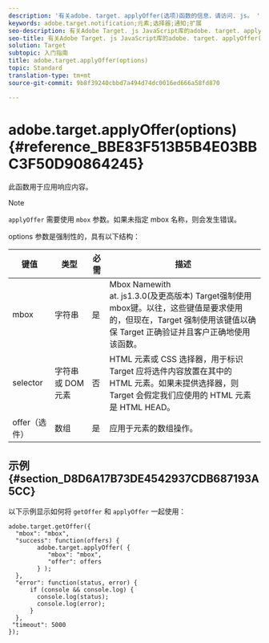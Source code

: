 ```yaml
---
description: '有关adobe. target. applyOffer(选项)函数的信息，请访问. js。 '
keywords: adobe.target.notification;元素;选择器;通知;扩展
seo-description: 有关Adobe Target. js JavaScript库的adobe. target. applyOffer(选项)函数的信息。
seo-title: 有关Adobe Target. js JavaScript库的adobe. target. applyOffer(选项)函数的信息。
solution: Target
subtopic: 入门指南
title: adobe.target.applyOffer(options)
topic: Standard
translation-type: tm+mt
source-git-commit: 9b8f39240cbbd7a494d74dc0016ed666a58fd870

---
```



# adobe.target.applyOffer(options) {#reference_BBE83F513B5B4E03BBC3F50D90864245}

此函数用于应用响应内容。

>[!NOTE]
>
>`applyOffer` 需要使用 `mbox` 参数。如果未指定 mbox 名称，则会发生错误。

options 参数是强制性的，具有以下结构：

| 键值 | 类型 | 必需 | 描述 |
|--- |--- |--- |--- |
| mbox | 字符串 | 是 | Mbox Namewith<br>at. js1.3.0(及更高版本) Target强制使用mbox键。以往，这些键值是要求使用的，但现在，Target 强制使用该键值以确保 Target 正确验证并且客户正确地使用该函数。 |
| selector | 字符串或 DOM 元素 | 否 | HTML 元素或 CSS 选择器，用于标识 Target 应将选件内容放置在其中的 HTML 元素。如果未提供选择器，则 Target 会假定我们应使用的 HTML 元素是 HTML HEAD。 |
| offer（选件） | 数组 | 是 | 应用于元素的数组操作。 |

## 示例 {#section_D8D6A17B73DE4542937CDB687193A5CC}

以下示例显示如何将 `getOffer` 和 `applyOffer` 一起使用：

```
adobe.target.getOffer({   
  "mbox": "mbox",   
  "success": function(offers) {           
        adobe.target.applyOffer( {  
           "mbox": "mbox", 
           "offer": offers  
        } ); 
  },   
  "error": function(status, error) {           
      if (console && console.log) { 
        console.log(status); 
        console.log(error); 
      } 
  }, 
 "timeout": 5000 
}); 
```
